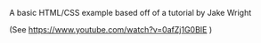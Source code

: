 A basic HTML/CSS example based off of a tutorial by Jake Wright 

(See https://www.youtube.com/watch?v=0afZj1G0BIE )

   
